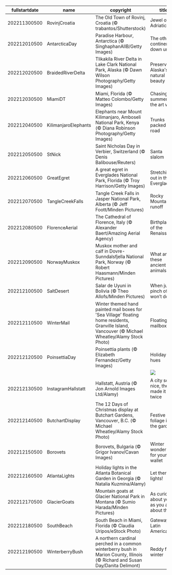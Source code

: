 |fullstartdate|name|copyright|title|image|
|--|--|--|--|--|
202211300500|RovinjCroatia|The Old Town of Rovinj, Croatia (© trabantos/Shutterstock)|Jewel of the Adriatic|![](/en-CA/2022/12/202211300500RovinjCroatia.jpg)|
202212010500|AntarcticaDay|Paradise Harbour, Antarctica (© SinghaphanAllB/Getty Images)|The other continent down under|![](/en-CA/2022/12/202212010500AntarcticaDay.jpg)|
202212020500|BraidedRiverDelta|Tlikakila River Delta in Lake Clark National Park, Alaska (© Dawn Wilson Photography/Getty Images)|Preserving Alaska's natural beauty|![](/en-CA/2022/12/202212020500BraidedRiverDelta.jpg)|
202212030500|MiamiDT|Miami, Florida (© Matteo Colombo/Getty Images)|Chasing summer in the art world|![](/en-CA/2022/12/202212030500MiamiDT.jpg)|
202212040500|KilimanjaroElephants|Elephants near Mount Kilimanjaro, Amboseli National Park, Kenya (© Diana Robinson Photography/Getty Images)|Trunks packed for road|![](/en-CA/2022/12/202212040500KilimanjaroElephants.jpg)|
202212050500|StNick|Saint Nicholas Day in Verbier, Switzerland (© Denis Balibouse/Reuters)|Santa slalom|![](/en-CA/2022/12/202212050500StNick.jpg)|
202212060500|GreatEgret|A great egret in Everglades National Park, Florida (© Troy Harrison/Getty Images)|Stretching out in the Everglades|![](/en-CA/2022/12/202212060500GreatEgret.jpg)|
202212070500|TangleCreekFalls|Tangle Creek Falls in Jasper National Park, Alberta (© Jeff Foott/Minden Pictures)|Rocky Mountain runoff|![](/en-CA/2022/12/202212070500TangleCreekFalls.jpg)|
202212080500|FlorenceAerial|The Cathedral of Florence, Italy (© Alexander Baert/Amazing Aerial Agency)|Birthplace of the Renaissance|![](/en-CA/2022/12/202212080500FlorenceAerial.jpg)|
202212090500|NorwayMuskox|Muskox mother and calf in Dovre-Sunndalsfjella National Park, Norway (© Robert Haasmann/Minden Pictures)|What are these ancient animals?|![](/en-CA/2022/12/202212090500NorwayMuskox.jpg)|
202212100500|SaltDesert|Salar de Uyuni in Bolivia (© Theo Allofs/Minden Pictures)|When just a pinch of salt won’t do|![](/en-CA/2022/12/202212100500SaltDesert.jpg)|
202212110500|WinterMail|Winter themed hand painted mail boxes for 'Sea Village' floating home residents, Granville Island, Vancouver (© Michael Wheatley/Alamy Stock Photo)|Floating mailboxes|![](/en-CA/2022/12/202212110500WinterMail.jpg)|
202212120500|PoinsettiaDay|Poinsettia plants (© Elizabeth Fernandez/Getty Images)|Holiday hues|![](/en-CA/2022/12/202212120500PoinsettiaDay.jpg)|
||||![](/en-CA/2022/12/.jpg)|
202212130500|InstagramHallstatt|Hallstatt, Austria (© Jon Arnold Images Ltd/Alamy)|A city so nice, they made it twice|![](/en-CA/2022/12/202212130500InstagramHallstatt.jpg)|
202212140500|ButchartDisplay|The 12 Days of Christmas display at Butchart Gardens, Vancouver, B.C. (© Michael Wheatley/Alamy Stock Photo)|Festive foliage in the garden|![](/en-CA/2022/12/202212140500ButchartDisplay.jpg)|
202212150500|Borovets|Borovets, Bulgaria (© Grigor Ivanov/Cavan Images)|Winter wonderland for your wallet|![](/en-CA/2022/12/202212150500Borovets.jpg)|
202212160500|AtlantaLights|Holiday lights in the Atlanta Botanical Garden in Georgia (© Natalia Kuzmina/Alamy)|Let there be lights!|![](/en-CA/2022/12/202212160500AtlantaLights.jpg)|
202212170500|GlacierGoats|Mountain goats at Glacier National Park in Montana (© Sumio Harada/Minden Pictures)|As curious about you as you are about them|![](/en-CA/2022/12/202212170500GlacierGoats.jpg)|
202212180500|SouthBeach|South Beach in Miami, Florida (© Claudia Uripos/eStock Photo)|Gateway to Latin America|![](/en-CA/2022/12/202212180500SouthBeach.jpg)|
202212190500|WinterberryBush|A northern cardinal perched in a common winterberry bush in Marion County, Illinois (© Richard and Susan Day/Danita Delimont)|Reddy for winter|![](/en-CA/2022/12/202212190500WinterberryBush.jpg)|
